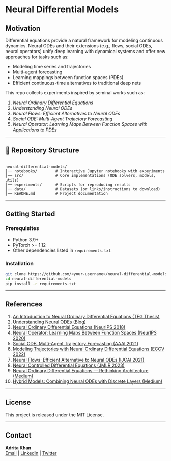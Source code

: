 
# Neural Differential Models


## Motivation
Differential equations provide a natural framework for modeling continuous dynamics. Neural ODEs and their extensions (e.g., flows, social ODEs, neural operators) unify deep learning with dynamical systems and offer new approaches for tasks such as:
- Modeling time series and trajectories  
- Multi-agent forecasting  
- Learning mappings between function spaces (PDEs)  
- Efficient continuous-time alternatives to traditional deep nets  

This repo collects experiments inspired by seminal works such as:
1. *Neural Ordinary Differential Equations*  
2. *Understanding Neural ODEs*  
3. *Neural Flows: Efficient Alternatives to Neural ODEs*  
4. *Social ODE: Multi-Agent Trajectory Forecasting*  
5. *Neural Operator: Learning Maps Between Function Spaces with Applications to PDEs*  

---

## 📂 Repository Structure
```

neural-differential-models/
│── notebooks/        # Interactive Jupyter notebooks with experiments
│── src/              # Core implementations (ODE solvers, models, utils)
│── experiments/      # Scripts for reproducing results
│── data/             # Datasets (or links/instructions to download)
│── README.md         # Project documentation

````

---

## Getting Started

### Prerequisites
- Python 3.9+  
- PyTorch >= 1.12  
- Other dependencies listed in `requirements.txt`  

### Installation
```bash
git clone https://github.com/<your-username>/neural-differential-models.git
cd neural-differential-models
pip install -r requirements.txt
````

---

## References

1. [An Introduction to Neural Ordinary Differential Equations (TFG Thesis)](https://diposit.ub.edu/dspace/bitstream/2445/208621/2/tfg_baldillou_salse_pau.pdf)  
2. [Understanding Neural ODEs (Blog)](https://jontysinai.github.io/jekyll/update/2019/01/18/understanding-neural-odes.html)  
3. [Neural Ordinary Differential Equations (NeurIPS 2018)](https://proceedings.neurips.cc/paper_files/paper/2018/file/69386f6bb1dfed68692a24c8686939b9-Paper.pdf)  
4. [Neural Operator: Learning Maps Between Function Spaces (NeurIPS 2020)](https://proceedings.neurips.cc/paper_files/paper/2020/file/293835c2cc75b585649498ee74b395f5-Paper.pdf)  
5. [Social ODE: Multi-Agent Trajectory Forecasting (AAAI 2021)](https://proceedings.neurips.cc/paper_files/paper/2021/file/b21f9f98829dea9a48fd8aaddc1f159d-Paper.pdf)  
6. [Modeling Trajectories with Neural Ordinary Differential Equations (ECCV 2022)](https://www.ecva.net/papers/eccv_2022/papers_ECCV/papers/136820211.pdf)  
7. [Neural Flows: Efficient Alternative to Neural ODEs (IJCAI 2021)](https://www.ijcai.org/proceedings/2021/0207.pdf)  
8. [Neural Controlled Differential Equations (JMLR 2023)](https://www.jmlr.org/papers/volume24/21-1524/21-1524.pdf)  
9. [Neural Ordinary Differential Equations — Rethinking Architecture (Medium)](https://medium.com/@justygwen/neural-ordinary-differential-equations-neural-odes-rethinking-architecture-272a72100ebc)  
10. [Hybrid Models: Combining Neural ODEs with Discrete Layers (Medium)](https://medium.com/@justygwen/hybrid-models-combining-neural-odes-with-discrete-layers-319d4ac05430)  


---

## License

This project is released under the MIT License.

---

## Contact

**Adrita Khan**  
[Email](mailto:adrita.khan.official@gmail.com) | [LinkedIn](https://www.linkedin.com/in/adrita-khan) | [Twitter](https://x.com/Adrita_)

